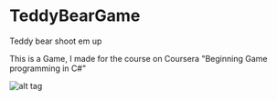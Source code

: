 # TeddyBearGame
Teddy bear shoot em up

This is a Game, I made for the course on Coursera "Beginning Game programming in C#"

![alt tag](http://imgur.com/a/cdSqP)
